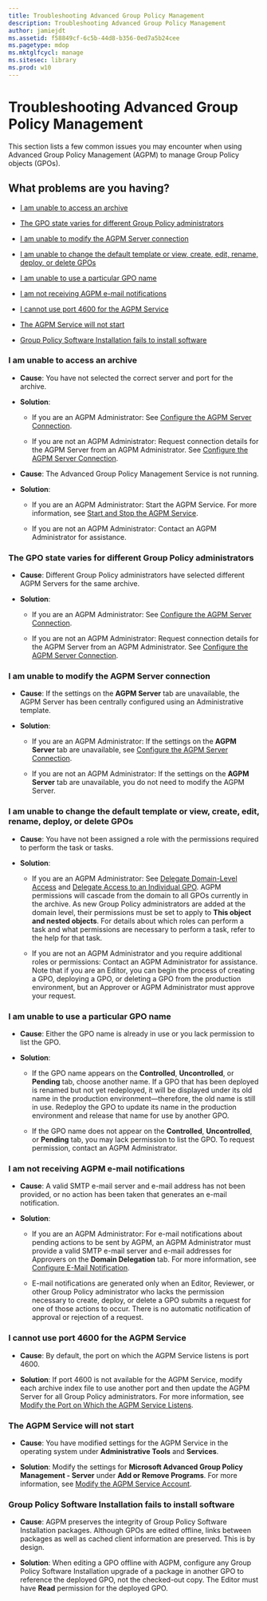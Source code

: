 ```yaml
---
title: Troubleshooting Advanced Group Policy Management
description: Troubleshooting Advanced Group Policy Management
author: jamiejdt
ms.assetid: f58849cf-6c5b-44d8-b356-0ed7a5b24cee
ms.pagetype: mdop
ms.mktglfcycl: manage
ms.sitesec: library
ms.prod: w10
---
```



# Troubleshooting Advanced Group Policy Management


This section lists a few common issues you may encounter when using Advanced Group Policy Management (AGPM) to manage Group Policy objects (GPOs).

## What problems are you having?


-   [I am unable to access an archive](#bkmk-access-an-archive)

-   [The GPO state varies for different Group Policy administrators](#bkmk-state-varies)

-   [I am unable to modify the AGPM Server connection](#bkmk-modify-archive-location)

-   [I am unable to change the default template or view, create, edit, rename, deploy, or delete GPOs](#bkmk-perform-task)

-   [I am unable to use a particular GPO name](#bkmk-use-particular-name)

-   [I am not receiving AGPM e-mail notifications](#bkmk-email)

-   [I cannot use port 4600 for the AGPM Service](#bkmk-port)

-   [The AGPM Service will not start](#bkmk-not-start)

-   [Group Policy Software Installation fails to install software](#bkmk-software-installation)

### <a href="" id="bkmk-access-an-archive"></a>I am unable to access an archive

-   **Cause**: You have not selected the correct server and port for the archive.

-   **Solution**:

    -   If you are an AGPM Administrator: See [Configure the AGPM Server Connection](configure-the-agpm-server-connection.md).

    -   If you are not an AGPM Administrator: Request connection details for the AGPM Server from an AGPM Administrator. See [Configure the AGPM Server Connection](configure-the-agpm-server-connection-reviewer.md).

-   **Cause**: The Advanced Group Policy Management Service is not running.

-   **Solution**:

    -   If you are an AGPM Administrator: Start the AGPM Service. For more information, see [Start and Stop the AGPM Service](start-and-stop-the-agpm-service.md).

    -   If you are not an AGPM Administrator: Contact an AGPM Administrator for assistance.

### <a href="" id="bkmk-state-varies"></a>The GPO state varies for different Group Policy administrators

-   **Cause**: Different Group Policy administrators have selected different AGPM Servers for the same archive.

-   **Solution**:

    -   If you are an AGPM Administrator: See [Configure the AGPM Server Connection](configure-the-agpm-server-connection.md).

    -   If you are not an AGPM Administrator: Request connection details for the AGPM Server from an AGPM Administrator. See [Configure the AGPM Server Connection](configure-the-agpm-server-connection-reviewer.md).

### <a href="" id="bkmk-modify-archive-location"></a>I am unable to modify the AGPM Server connection

-   **Cause**: If the settings on the **AGPM Server** tab are unavailable, the AGPM Server has been centrally configured using an Administrative template.

-   **Solution**:

    -   If you are an AGPM Administrator: If the settings on the **AGPM Server** tab are unavailable, see [Configure the AGPM Server Connection](configure-the-agpm-server-connection.md).

    -   If you are not an AGPM Administrator: If the settings on the **AGPM Server** tab are unavailable, you do not need to modify the AGPM Server.

### <a href="" id="bkmk-perform-task"></a>I am unable to change the default template or view, create, edit, rename, deploy, or delete GPOs

-   **Cause**: You have not been assigned a role with the permissions required to perform the task or tasks.

-   **Solution**:

    -   If you are an AGPM Administrator: See [Delegate Domain-Level Access](delegate-domain-level-access.md) and [Delegate Access to an Individual GPO](delegate-access-to-an-individual-gpo.md). AGPM permissions will cascade from the domain to all GPOs currently in the archive. As new Group Policy administrators are added at the domain level, their permissions must be set to apply to **This object and nested objects**. For details about which roles can perform a task and what permissions are necessary to perform a task, refer to the help for that task.

    -   If you are not an AGPM Administrator and you require additional roles or permissions: Contact an AGPM Administrator for assistance. Note that if you are an Editor, you can begin the process of creating a GPO, deploying a GPO, or deleting a GPO from the production environment, but an Approver or AGPM Administrator must approve your request.

### <a href="" id="bkmk-use-particular-name"></a>I am unable to use a particular GPO name

-   **Cause**: Either the GPO name is already in use or you lack permission to list the GPO.

-   **Solution**:

    -   If the GPO name appears on the **Controlled**, **Uncontrolled**, or **Pending** tab, choose another name. If a GPO that has been deployed is renamed but not yet redeployed, it will be displayed under its old name in the production environment—therefore, the old name is still in use. Redeploy the GPO to update its name in the production environment and release that name for use by another GPO.

    -   If the GPO name does not appear on the **Controlled**, **Uncontrolled**, or **Pending** tab, you may lack permission to list the GPO. To request permission, contact an AGPM Administrator.

### <a href="" id="bkmk-email"></a>I am not receiving AGPM e-mail notifications

-   **Cause**: A valid SMTP e-mail server and e-mail address has not been provided, or no action has been taken that generates an e-mail notification.

-   **Solution**:

    -   If you are an AGPM Administrator: For e-mail notifications about pending actions to be sent by AGPM, an AGPM Administrator must provide a valid SMTP e-mail server and e-mail addresses for Approvers on the **Domain Delegation** tab. For more information, see [Configure E-Mail Notification](configure-e-mail-notification.md).

    -   E-mail notifications are generated only when an Editor, Reviewer, or other Group Policy administrator who lacks the permission necessary to create, deploy, or delete a GPO submits a request for one of those actions to occur. There is no automatic notification of approval or rejection of a request.

### <a href="" id="bkmk-port"></a>I cannot use port 4600 for the AGPM Service

-   **Cause**: By default, the port on which the AGPM Service listens is port 4600.

-   **Solution**: If port 4600 is not available for the AGPM Service, modify each archive index file to use another port and then update the AGPM Server for all Group Policy administrators. For more information, see [Modify the Port on Which the AGPM Service Listens](modify-the-port-on-which-the-agpm-service-listens.md).

### <a href="" id="bkmk-not-start"></a>The AGPM Service will not start

-   **Cause**: You have modified settings for the AGPM Service in the operating system under **Administrative Tools** and **Services**.

-   **Solution**: Modify the settings for **Microsoft Advanced Group Policy Management - Server** under **Add or Remove Programs**. For more information, see [Modify the AGPM Service Account](modify-the-agpm-service-account.md).

### <a href="" id="bkmk-software-installation"></a>Group Policy Software Installation fails to install software

-   **Cause**: AGPM preserves the integrity of Group Policy Software Installation packages. Although GPOs are edited offline, links between packages as well as cached client information are preserved. This is by design.

-   **Solution**: When editing a GPO offline with AGPM, configure any Group Policy Software Installation upgrade of a package in another GPO to reference the deployed GPO, not the checked-out copy. The Editor must have **Read** permission for the deployed GPO.

 

 





